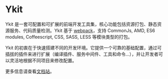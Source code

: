 # Ykit

Ykit 是一套可配置和可扩展的前端开发工具集，核心功能包括资源打包、静态资源服务、代码质量检测。Ykit 基于 [webpack][1]，支持 CommonJs, AMD, ES6 modules, Coffeescript, CSS, SASS, LESS 等模块类型的打包。

Ykit 的初衷在于快速搭建不同的开发环境。它提供一个可靠的基础配置，通过可插拔的插件来进行扩展（编译插件、服务中间件、工具和命令...），并让开发者可以灵活地根据不同项目来修改配置。

更多信息请查看[文档站][1]。

[1]: http://ued.qunar.com/ykit/index.html
